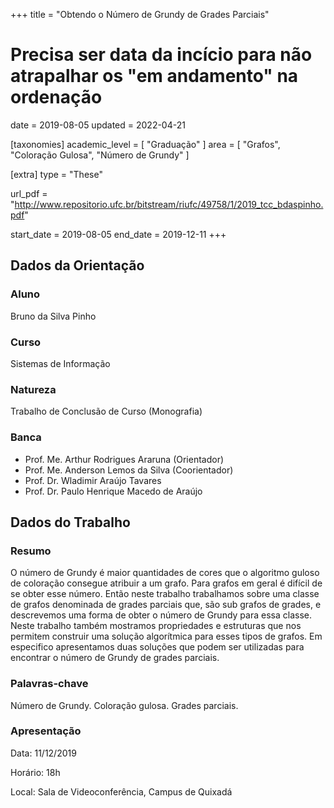+++
title = "Obtendo o Número de Grundy de Grades Parciais"
# Precisa ser data da incício para não atrapalhar os "em andamento" na ordenação
date = 2019-08-05
updated = 2022-04-21

[taxonomies]
academic_level = [ "Graduação" ]
area = [ "Grafos", "Coloração Gulosa", "Número de Grundy" ]

[extra]
type = "These"

url_pdf = "http://www.repositorio.ufc.br/bitstream/riufc/49758/1/2019_tcc_bdaspinho.pdf"

start_date = 2019-08-05
end_date = 2019-12-11
+++

## Dados da Orientação

### Aluno

Bruno da Silva Pinho

### Curso

Sistemas de Informação

### Natureza

Trabalho de Conclusão de Curso (Monografia)

### Banca

- Prof. Me. Arthur Rodrigues Araruna (Orientador)
- Prof. Me. Anderson Lemos da Silva (Coorientador)
- Prof. Dr. Wladimir Araújo Tavares
- Prof. Dr. Paulo Henrique Macedo de Araújo

## Dados do Trabalho

### Resumo

O número de Grundy é maior quantidades de cores que o algoritmo guloso de coloração consegue
atribuir a um grafo. Para grafos em geral é difícil de se obter esse número. Então neste trabalho
trabalhamos sobre uma classe de grafos denominada de grades parciais que, são sub grafos
de grades, e descrevemos uma forma de obter o número de Grundy para essa classe. Neste
trabalho também mostramos propriedades e estruturas que nos permitem construir uma solução
algorítmica para esses tipos de grafos. Em especifico apresentamos duas soluções que podem ser
utilizadas para encontrar o número de Grundy de grades parciais.

### Palavras-chave

Número de Grundy. Coloração gulosa. Grades parciais.

### Apresentação

Data: 11/12/2019

Horário: 18h

Local: Sala de Videoconferência, Campus de Quixadá
